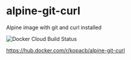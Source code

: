 # alpine-git-curl
Alpine image with git and curl installed  

![Docker Cloud Build Status](https://img.shields.io/docker/cloud/build/kopacb/alpine-git-curl?style=for-the-badge)  

https://hub.docker.com/r/kopacb/alpine-git-curl
